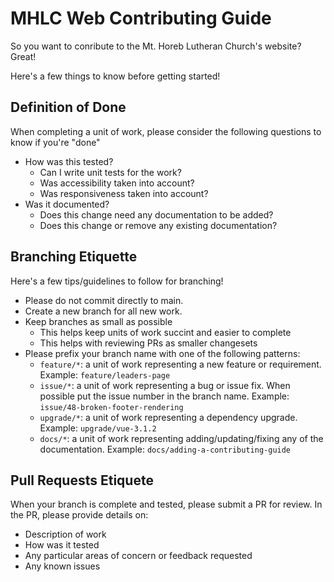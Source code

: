 # MHLC Web Contributing Guide

So you want to conribute to the Mt. Horeb Lutheran Church's website?  Great!

Here's a few things to know before getting started!

## Definition of Done

When completing a unit of work, please consider the following questions to know if you're "done"

- How was this tested?
    - Can I write unit tests for the work?
    - Was accessibility taken into account?
    - Was responsiveness taken into account?
- Was it documented?
    - Does this change need any documentation to be added?
    - Does this change or remove any existing documentation?

## Branching Etiquette

Here's a few tips/guidelines to follow for branching!

- Please do not commit directly to main.
- Create a new branch for all new work.
- Keep branches as small as possible
    - This helps keep units of work succint and easier to complete
    - This helps with reviewing PRs as smaller changesets
- Please prefix your branch name with one of the following patterns:
    - `feature/*`: a unit of work representing a new feature or requirement.  Example: `feature/leaders-page`
    - `issue/*`: a unit of work representing a bug or issue fix.  When possible put the issue number in the branch name.  Example: `issue/48-broken-footer-rendering`
    - `upgrade/*`: a unit of work representing a dependency upgrade.  Example: `upgrade/vue-3.1.2`
    - `docs/*`: a unit of work representing adding/updating/fixing any of the documentation.  Example: `docs/adding-a-contributing-guide`

## Pull Requests Etiquete

When your branch is complete and tested, please submit a PR for review.  In the PR, please provide details on:

- Description of work
- How was it tested
- Any particular areas of concern or feedback requested
- Any known issues